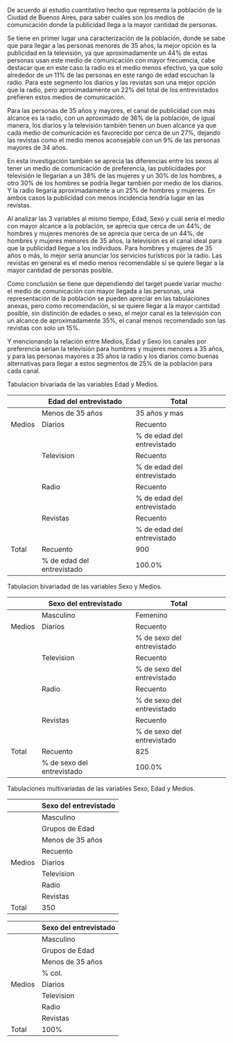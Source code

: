 De acuerdo al estudio cuantitativo hecho que representa la población de
la Ciudad de Buenos Aires, para saber cuáles son los medios de
comunicación donde la publicidad llega a la mayor cantidad de personas.

Se tiene en primer lugar una caracterización de la población, donde se
sabe que para llegar a las personas menores de 35 años, la mejor opción
es la publicidad en la televisión, ya que aproximadamente un 44% de
estas personas usan este medio de comunicación con mayor frecuencia,
cabe destacar que en este caso la radio es el medio menos efectivo, ya
que solo alrededor de un 11% de las personas en este rango de edad
escuchan la radio. Para este segmento los diarios y las revistas son una
mejor opción que la radio, pero aproximadamente un 22% del total de los
entrevistados prefieren estos medios de comunicación.

Para las personas de 35 años y mayores, el canal de publicidad con más
alcance es la radio, con un aproximado de 36% de la población, de igual
manera, los diarios y la televisión también tienen un buen alcance ya
que cada medio de comunicación es favorecido por cerca de un 27%,
dejando las revistas como el medio menos aconsejable con un 9% de las
personas mayores de 34 años.

En esta investigación también se aprecia las diferencias entre los sexos
al tener un medio de comunicación de preferencia, las publicidades por
televisión le llegarían a un 38% de las mujeres y un 30% de los hombres,
a otro 30% de los hombres se podría llegar también por medio de los
diarios. Y la radio llegaría aproximadamente a un 25% de hombres y
mujeres. En ambos casos la publicidad con menos incidencia tendría lugar
en las revistas.

Al analizar las 3 variables al mismo tiempo, Edad, Sexo y cuál sería el
medio con mayor alcance a la población, se aprecia que cerca de un 44%,
de hombres y mujeres menores de se aprecia que cerca de un 44%, de
hombres y mujeres menores de 35 años, la televisión es el canal ideal
para que la publicidad llegue a los individuos. Para hombres y mujeres
de 35 años o más, lo mejor sería anunciar los servicios turísticos por
la radio. Las revistas en general es el medio menos recomendable si se
quiere llegar a la mayor cantidad de personas posible.

Como conclusión se tiene que dependiendo del target puede variar mucho
el medio de comunicación con mayor llegada a las personas, una
representación de la población se pueden apreciar en las tabulaciones
anexas, pero como recomendación, si se quiere llegar a la mayor cantidad
posible, sin distinción de edades o sexo, el mejor canal es la
televisión con un alcance de aproximadamente 35%, el canal menos
recomendado son las revistas con solo un 15%.

Y mencionando la relación entre Medios, Edad y Sexo los canales por
preferencia serian la televisión para hombres y mujeres menores a 35
años, y para las personas mayores a 35 años la radio y los diarios como
buenas alternativas para llegar a estos segmentos de 25% de la población
para cada canal.

Tabulacion bivariada de las variables Edad y Medios.

|        | Edad del entrevistado      | Total                      |
|--------|----------------------------|----------------------------|
|        | Menos de 35 años           | 35 años y mas              |
| Medios | Diarios                    | Recuento                   |
|        |                            | % de edad del entrevistado |
|        | Television                 | Recuento                   |
|        |                            | % de edad del entrevistado |
|        | Radio                      | Recuento                   |
|        |                            | % de edad del entrevistado |
|        | Revistas                   | Recuento                   |
|        |                            | % de edad del entrevistado |
| Total  | Recuento                   | 900                        |
|        | % de edad del entrevistado | 100.0%                     |

Tabulacion bivariadad de las variables Sexo y Medios.

|        | Sexo del entrevistado      | Total                      |
|--------|----------------------------|----------------------------|
|        | Masculino                  | Femenino                   |
| Medios | Diarios                    | Recuento                   |
|        |                            | % de sexo del entrevistado |
|        | Television                 | Recuento                   |
|        |                            | % de sexo del entrevistado |
|        | Radio                      | Recuento                   |
|        |                            | % de sexo del entrevistado |
|        | Revistas                   | Recuento                   |
|        |                            | % de sexo del entrevistado |
| Total  | Recuento                   | 825                        |
|        | % de sexo del entrevistado | 100.0%                     |

Tabulaciones multivariadas de las variables Sexo, Edad y Medios.

|        | Sexo del entrevistado |
|--------|-----------------------|
|        | Masculino             |
|        | Grupos de Edad        |
|        | Menos de 35 años      |
|        | Recuento              |
| Medios | Diarios               |
|        | Television            |
|        | Radio                 |
|        | Revistas              |
| Total  | 350                   |

|        | Sexo del entrevistado |
|--------|-----------------------|
|        | Masculino             |
|        | Grupos de Edad        |
|        | Menos de 35 años      |
|        | % col.                |
| Medios | Diarios               |
|        | Television            |
|        | Radio                 |
|        | Revistas              |
| Total  | 100%                  |



